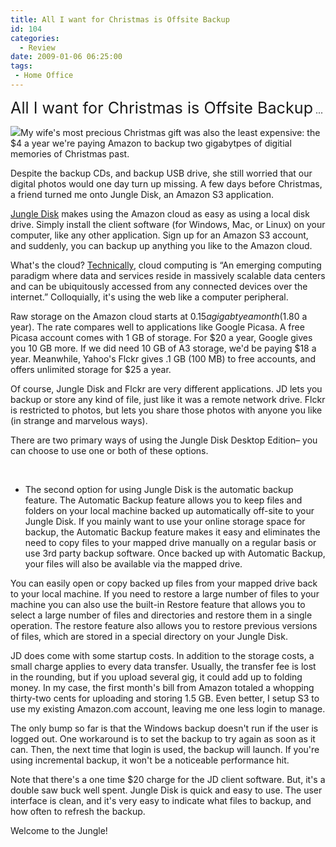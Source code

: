 ```yaml
---
title: All I want for Christmas is Offsite Backup
id: 104
categories:
  - Review
date: 2009-01-06 06:25:00
tags: 
 - Home Office
---
```


<span style="font-size:180%;">All I want for Christmas is Offsite Backup</span> ...

[![](https://tedhusted.files.wordpress.com/2009/01/fa129-junglebook.png)](http://www.jungledisk.com/)My wife's most precious Christmas gift was also the least expensive: the $4 a year we're paying Amazon to backup two gigabytpes of digitial memories of Christmas past.

Despite the backup CDs, and backup USB drive, she still worried that our digital photos would one day turn up missing. A few days before Christmas, a friend turned me onto Jungle Disk, an Amazon S3 application.

[Jungle Disk](http://www.jungledisk.com/) makes using the Amazon cloud as easy as using a local disk drive. Simply install the client software (for Windows, Mac, or Linux) on your computer, like any other application. Sign up for an Amazon S3 account, and suddenly, you can backup up anything you like to the Amazon cloud.

What's the cloud? [Technically](http://en.wikipedia.org/wiki/Cloud_computing), cloud computing is “An emerging computing paradigm where data and services reside in massively scalable data centers and can be ubiquitously accessed from any connected devices over the internet.” Colloquially, it's using the web like a computer peripheral.

Raw storage on the Amazon cloud starts at $0.15 a gigabtye a month ($1.80 a year). The rate compares well to applications like Google Picasa. A free Picasa account comes with 1 GB of storage. For $20 a year, Google gives you 10 GB more. If we did need 10 GB of A3 storage, we'd be paying $18 a year. Meanwhile, Yahoo's Flckr gives .1 GB (100 MB) to free accounts, and offers unlimited storage for $25 a year.

Of course, Jungle Disk and Flckr are very different applications. JD lets you backup or store any kind of file, just like it was a remote network drive. Flckr is restricted to photos, but lets you share those photos with anyone you like (in strange and marvelous ways).

There are two primary ways of using the Jungle Disk Desktop Edition– you can choose to use one or both of these options.

&nbsp;

*   The second option for using Jungle Disk is the automatic backup feature. The Automatic Backup feature allows you to keep files and folders on your local machine backed up automatically off-site to your Jungle Disk. If you mainly want to use your online storage space for backup, the Automatic Backup feature makes it easy and eliminates the need to copy files to your mapped drive manually on a regular basis or use 3rd party backup software. Once backed up with Automatic Backup, your files will also be available via the mapped drive.
&nbsp;

You can easily open or copy backed up files from your mapped drive back to your local machine. If you need to restore a large number of files to your machine you can also use the built-in Restore feature that allows you to select a large number of files and directories and restore them in a single operation. The restore feature also allows you to restore previous versions of files, which are stored in a special directory on your Jungle Disk.

JD does come with some startup costs. In addition to the storage costs, a small charge applies to every data transfer. Usually, the transfer fee is lost in the rounding, but if you upload several gig, it could add up to folding money. In my case, the first month's bill from Amazon totaled a whopping thirty-two cents for uploading and storing 1.5 GB. Even better, I setup S3 to use my existing Amazon.com account, leaving me one less login to manage.

The only bump so far is that the Windows backup doesn't run if the user is logged out. One workaround is to set the backup to try again as soon as it can. Then, the next time that login is used, the backup will launch. If you're using incremental backup, it won't be a noticeable performance hit.

Note that there's a one time $20 charge for the JD client software. But, it's a double saw buck well spent. Jungle Disk is quick and easy to use. The user interface is clean, and it's very easy to indicate what files to backup, and how often to refresh the backup.

Welcome to the Jungle!